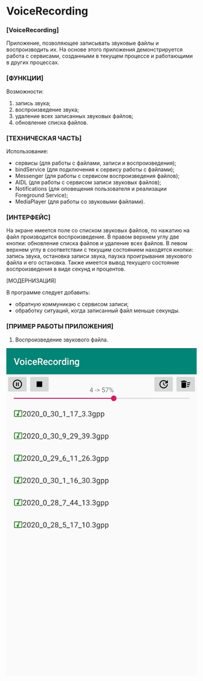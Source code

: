 # VoiceRecording

### [VoiceRecording]

Приложение, позволяющее записывать звуковые файлы и воспроизводить их.
На основе этого приложения демонстрируется работа с сервисами, созданными в текущем процессе и работающими в других процессах.

### [ФУНКЦИИ]

Возможности:

1. запись звука;
2. воспроизведение звука;
3. удаление всех записанных звуковых файлов;
4. обновление списка файлов.

### [ТЕХНИЧЕСКАЯ ЧАСТЬ]

Использование:

- сервисы (для работы с файлами, записи и воспроизведения);
- bindService (для подключения к сервису работы с файлами);
- Messenger (для работы с сервисом воспроизведения файлов);
- AIDL (для работы с сервисом записи звуковых файлов);
- Notifications (для оповещения пользователя и реализации Foreground Service);
- MediaPlayer (для работы со звуковыми файлами).

### [ИНТЕРФЕЙС]

На экране имеется поле со списком звуковых файлов, по нажатию на файл производится воспроизведение.
В правом верхнем углу две кнопки: обновление списка файлов и удаление всех файлов.
В левом верхнем углу в соответствии с текущим состоянием находятся кнопки: запись звука, остановка записи звука, паузка проигрывания звукового файла и его остановка.
Также имеется вывод текущего состояние воспроизведения в виде секунд и процентов.

[МОДЕРНИЗАЦИЯ]

В программе следует добавить:
- обратную коммуникаю с сервисом записи;
- обработку ситуаций, когда записанный файл меньше секунды.

### [ПРИМЕР РАБОТЫ ПРИЛОЖЕНИЯ]

1. Воспроизведение звукового файла.

![Image alt](/scr/01_01.jpg)
